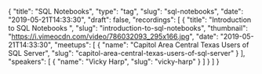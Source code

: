 {
  "title": "SQL Notebooks",
  "type": "tag",
  "slug": "sql-notebooks",
  "date": "2019-05-21T14:33:30",
  "draft": false,
  "recordings": [
    {
      "title": "Introduction to SQL Notebooks ",
      "slug": "introduction-to-sql-notebooks",
      "thumbnail": "https://i.vimeocdn.com/video/786032093_295x166.jpg",
      "date": "2019-05-21T14:33:30",
      "meetups": [
        {
          "name": "Capitol Area Central Texas Users of SQL Server",
          "slug": "capitol-area-central-texas-users-of-sql-server"
        }
      ],
      "speakers": [
        {
          "name": "Vicky Harp",
          "slug": "vicky-harp"
        }
      ]
    }
  ]
}